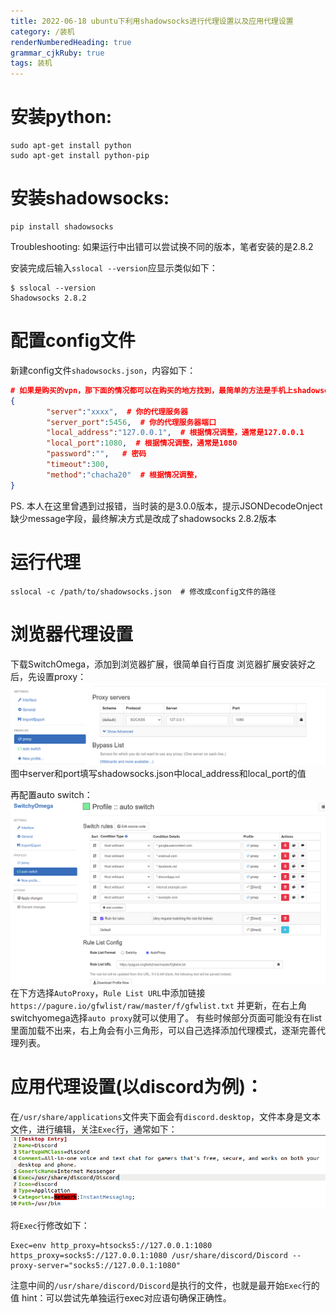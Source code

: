 ```yaml
---
title: 2022-06-18 ubuntu下利用shadowsocks进行代理设置以及应用代理设置
category: /装机
renderNumberedHeading: true
grammar_cjkRuby: true
tags: 装机
---
```



# 安装python:
```shell
sudo apt-get install python
sudo apt-get install python-pip
```
# 安装shadowsocks:
```
pip install shadowsocks
```

Troubleshooting: 如果运行中出错可以尝试换不同的版本，笔者安装的是2.8.2

安装完成后输入`sslocal --version`应显示类似如下：
```shellsession
$ sslocal --version
Shadowsocks 2.8.2
```
# 配置config文件
新建config文件`shadowsocks.json`，内容如下：
```json
# 如果是购买的vpn，那下面的情况都可以在购买的地方找到，最简单的方法是手机上shadowsocks或者购买的服务对应的软件中找到这些信息
{
        "server":"xxxx",  # 你的代理服务器
        "server_port":5456,  # 你的代理服务器端口
        "local_address":"127.0.0.1",  # 根据情况调整，通常是127.0.0.1  
        "local_port":1080, 	# 根据情况调整，通常是1080
        "password":"",   # 密码
        "timeout":300,
        "method":"chacha20"  # 根据情况调整，
}
```
PS. 本人在这里曾遇到过报错，当时装的是3.0.0版本，提示JSONDecodeOnject缺少message字段，最终解决方式是改成了shadowsocks 2.8.2版本

# 运行代理
```
sslocal -c /path/to/shadowsocks.json  # 修改成config文件的路径
```
# 浏览器代理设置
下载SwitchOmega，添加到浏览器扩展，很简单自行百度
浏览器扩展安装好之后，先设置proxy：
![proxy](./images/1655552826671.png)
图中server和port填写shadowsocks.json中local_address和local_port的值

再配置auto switch：
![enter description here](./images/1655552924649.png)
在下方选择`AutoProxy`，`Rule List URL`中添加链接`https://pagure.io/gfwlist/raw/master/f/gfwlist.txt` 并更新，在右上角switchyomega选择`auto proxy`就可以使用了。
有些时候部分页面可能没有在list里面加载不出来，右上角会有小三角形，可以自己选择添加代理模式，逐渐完善代理列表。
# 应用代理设置(以discord为例)：
在`/usr/share/applications`文件夹下面会有`discord.desktop`，文件本身是文本文件，进行编辑，关注`Exec`行，通常如下：
![enter description here](./images/1655551895922.png)

将`Exec`行修改如下：
```shell 
Exec=env http_proxy=htsocks5://127.0.0.1:1080 https_proxy=socks5://127.0.0.1:1080 /usr/share/discord/Discord --proxy-server="socks5://127.0.0.1:1080"
```
注意中间的`/usr/share/discord/Discord`是执行的文件，也就是最开始`Exec`行的值
hint：可以尝试先单独运行exec对应语句确保正确性。